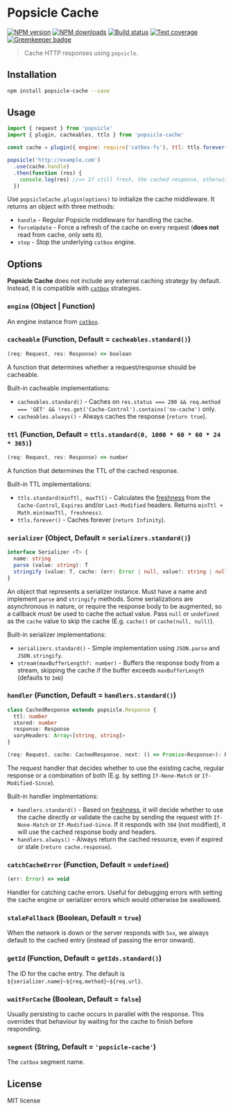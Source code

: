 # Popsicle Cache

[![NPM version][npm-image]][npm-url]
[![NPM downloads][downloads-image]][downloads-url]
[![Build status][travis-image]][travis-url]
[![Test coverage][coveralls-image]][coveralls-url]
[![Greenkeeper badge](https://badges.greenkeeper.io/blakeembrey/popsicle-cache.svg)](https://greenkeeper.io/)

> Cache HTTP responses using `popsicle`.

## Installation

```sh
npm install popsicle-cache --save
```

## Usage

```js
import { request } from 'popsicle'
import { plugin, cacheables, ttls } from 'popsicle-cache'

const cache = plugin({ engine: require('catbox-fs'), ttl: ttls.forever() })

popsicle('http://example.com')
  .use(cache.handle)
  .then(function (res) {
    console.log(res) //=> If still fresh, the cached response, otherwise it makes a new request.
  })
```

Use `popsicleCache.plugin(options)` to initialize the cache middleware. It returns an object with three methods:

* `handle` - Regular Popsicle middleware for handling the cache.
* `forceUpdate` - Force a refresh of the cache on every request (**does not** read from cache, only sets it).
* `stop` - Stop the underlying `catbox` engine.

## Options

**Popsicle Cache** does not include any external caching strategy by default. Instead, it is compatible with [`catbox`](https://github.com/hapijs/catbox#installation) strategies.

### `engine` (Object | Function)

An engine instance from [`catbox`](https://github.com/hapijs/catbox#installation).

### `cacheable` (Function, Default = `cacheables.standard()`)

```ts
(req: Request, res: Response) => boolean
```

A function that determines whether a request/response should be cacheable.

Built-in cacheable implementations:

* `cacheables.standard()` - Caches on `res.status === 200 && req.method === 'GET' && !res.get('Cache-Control').contains('no-cache')` only.
* `cacheables.always()` - Always caches the response (`return true`).

### `ttl` (Function, Default = `ttls.standard(0, 1000 * 60 * 60 * 24 * 365)`)

```ts
(req: Request, res: Response) => number
```

A function that determines the TTL of the cached response.

Built-in TTL implementations:

* `ttls.standard(minTtl, maxTtl)` - Calculates the [freshness](https://developer.mozilla.org/en-US/docs/Web/HTTP/Caching#Freshness) from the `Cache-Control`, `Expires` and/or `Last-Modified` headers. Returns `minTtl + Math.min(maxTtl, freshness)`.
* `ttls.forever()` - Caches forever (`return Infinity`).

### `serializer` (Object, Default = `serializers.standard()`)

```ts
interface Serializer <T> {
  name: string
  parse (value: string): T
  stringify (value: T, cache: (err: Error | null, value?: string | null) => void): T
}
```

An object that represents a serializer instance. Must have a name and implement `parse` and `stringify` methods. Some serializations are asynchronous in nature, or require the response body to be augmented, so a callback must be used to cache the actual value. Pass `null` or `undefined` as the `cache` value to skip the cache (E.g. `cache()` or `cache(null, null)`).

Built-in serializer implementations:

* `serializers.standard()` - Simple implementation using `JSON.parse` and `JSON.stringify`.
* `stream(maxBufferLength?: number)` - Buffers the response body from a stream, skipping the cache if the buffer exceeds `maxBufferLength` (defaults to `1mb`)

### `handler` (Function, Default = `handlers.standard()`)

```ts
class CachedResponse extends popsicle.Response {
  ttl: number
  stored: number
  response: Response
  varyHeaders: Array<[string, string]>
}

(req: Request, cache: CachedResponse, next: () => Promise<Response>): Response | CachedResponse | Promise<Response | CachedResponse>
```

The request handler that decides whether to use the existing cache, regular response or a combination of both (E.g. by setting `If-None-Match` or `If-Modified-Since`).

Built-in handler implmentations:

* `handlers.standard()` - Based on [freshness](https://developer.mozilla.org/en-US/docs/Web/HTTP/Caching#Freshness), it will decide whether to use the cache directly or validate the cache by sending the request with `If-None-Match` or `If-Modified-Since`. If it responds with `304` (not modified), it will use the cached response body and headers.
* `handlers.always()` - Always return the cached resource, even if expired or stale (`return cache.response`).

### `catchCacheError` (Function, Default = `undefined`)

```ts
(err: Error) => void
```

Handler for catching cache errors. Useful for debugging errors with setting the cache engine or serializer errors which would otherwise be swallowed.

### `staleFallback` (Boolean, Default = `true`)

When the network is down or the server responds with `5xx`, we always default to the cached entry (instead of passing the error onward).

### `getId` (Function, Default = `getIds.standard()`)

The ID for the cache entry. The default is `${serializer.name}~${req.method}~${req.url}`.

### `waitForCache` (Boolean, Default = `false`)

Usually persisting to cache occurs in parallel with the response. This overrides that behaviour by waiting for the cache to finish before responding.

### `segment` (String, Default = `'popsicle-cache'`)

The `catbox` segment name.

## License

MIT license

[npm-image]: https://img.shields.io/npm/v/popsicle-cache.svg?style=flat
[npm-url]: https://npmjs.org/package/popsicle-cache
[downloads-image]: https://img.shields.io/npm/dm/popsicle-cache.svg?style=flat
[downloads-url]: https://npmjs.org/package/popsicle-cache
[travis-image]: https://img.shields.io/travis/blakeembrey/popsicle-cache.svg?style=flat
[travis-url]: https://travis-ci.org/blakeembrey/popsicle-cache
[coveralls-image]: https://img.shields.io/coveralls/blakeembrey/popsicle-cache.svg?style=flat
[coveralls-url]: https://coveralls.io/r/blakeembrey/popsicle-cache?branch=master
